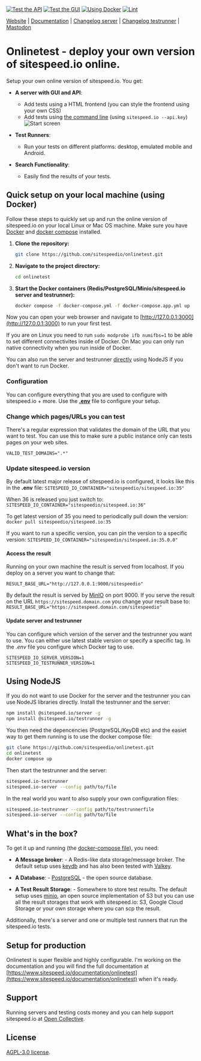 [![Test the API](https://github.com/sitespeedio/onlinetest/actions/workflows/api.yml/badge.svg)](https://github.com/sitespeedio/onlinetest/actions/workflows/api.yml)
[![Test the GUI](https://github.com/sitespeedio/onlinetest/actions/workflows/gui.yml/badge.svg)](https://github.com/sitespeedio/onlinetest/actions/workflows/gui.yml)
[![Using Docker](https://github.com/sitespeedio/onlinetest/actions/workflows/docker.yml/badge.svg)](https://github.com/sitespeedio/onlinetest/actions/workflows/docker.yml)
[![Lint](https://github.com/sitespeedio/onlinetest/actions/workflows/lint.yml/badge.svg)](https://github.com/sitespeedio/onlinetest/actions/workflows/lint.yml)

[Website](https://www.sitespeed.io/) | [Documentation](https://www.sitespeed.io/documentation/onlinetest/) | [Changelog server](https://github.com/sitespeedio/onlinetest/blob/main/server/CHANGELOG.md) | [Changelog testrunner](https://github.com/sitespeedio/onlinetest/blob/main/testrunner/CHANGELOG.md) | [Mastodon](https://fosstodon.org/@sitespeedio)

# Onlinetest - deploy your own version of sitespeed.io online.

Setup your own online version of sitespeed.io. You get:

* **A server with GUI and API**:
   - Add tests using a HTML frontend (you can style the frontend using your own CSS)
   - Add tests using [the command line](https://www.sitespeed.io/documentation/onlinetest/#using-the-api) (using `sitespeed.io --api.key`)
    ![Start screen](https://raw.githubusercontent.com/sitespeedio/onlinetest/refs/heads/main/img/startscreen.png)

* **Test Runners**:
   - Run your tests on different platforms: desktop, emulated mobile and Android.

* **Search Functionality**:
   - Easily find the results of your tests.


## Quick setup on your local machine (using Docker)

Follow these steps to quickly set up and run the online version of sitespeed.io on your local Linux or Mac OS machine. Make sure you have [Docker](https://www.docker.com) and [docker compose](https://docs.docker.com/compose/) installed.

1. **Clone the repository:**

    ```bash
    git clone https://github.com/sitespeedio/onlinetest.git
    ```

2. **Navigate to the project directory:**

    ```bash
    cd onlinetest
    ```

3. **Start the Docker containers (Redis/PostgreSQL/Minio/sitespeed.io server and testrunner):**

    ```bash
    docker compose -f docker-compose.yml -f docker-compose.app.yml up
    ```

Now you can open your web browser and navigate to [http://127.0.0.1:3000](http://127.0.0.1:3000) to run your first test.

If you are on Linux you need to run `sudo modprobe ifb numifbs=1` to be able to set different connectivites inside of Docker. On Mac you can only run native connectivity when you run inside of Docker.

You can also run the server and testrunner [directly]() using NodeJS if you don't want to run Docker.

### Configuration
You can configure everything that you are used to configure with sitespeed.io + more. Use the **[.env](https://github.com/sitespeedio/onlinetest/blob/main/.env)** file to configure your setup.

### Change which pages/URLs you can test
There's a regular expression that validates the domain of the URL that you want to test. You can use this to make sure a public instance only can tests pages on your web sites.

```VALID_TEST_DOMAINS=".*"```

### Update sitespeed.io version
By default latest major release of sitespeed.io is configured, it looks like this in the **.env** file:
`SITESPEED_IO_CONTAINER="sitespeedio/sitespeed.io:35"`

When 36 is released you just switch to:
`SITESPEED_IO_CONTAINER="sitespeedio/sitespeed.io:36"`

To get latest version of 35 you need to periodically pull down the version:
```docker pull sitespeedio/sitespeed.io:35```

If you want to run a specific version, you can pin the version to a specific version:
`SITESPEED_IO_CONTAINER="sitespeedio/sitespeed.io:35.0.0"`

#### Access the result
Running on your own machine the result is served from localhost. If you deploy on a server you want to change that:

```RESULT_BASE_URL="http://127.0.0.1:9000/sitespeedio"```

By default the result is served by [MinIO](https://min.io) on port 9000. If you serve the result on the URL `https://sitespeed.domain.com` you change your result base to: ```RESULT_BASE_URL="https://sitespeed.domain.com/sitespeedio"```

#### Update server and testrunner
You can configure which version of the server and the testrunner you want to use. You can either use latest stable version or specify a specific tag. In the *.env* file you configure which Docker tag to use.

```
SITESPEED_IO_SERVER_VERSION=1
SITESPEED_IO_TESTRUNNER_VERSION=1
```

## Using NodeJS
If you do not want to use Docker for the server and the testrunner you can use NodeJS libraries directly. Install the testrunner and the server:

```bash
npm install @sitespeed.io/server -g
npm install @sitespeed.io/testrunner -g
```

You then need the depencencies (PostgreSQL/KeyDB etc) and the easiet way to get them running is to use the docker compose file:

```bash
git clone https://github.com/sitespeedio/onlinetest.git
cd onlinetest
docker compose up
```

Then start the testrunner and the server:

```bash
sitespeed.io-testrunner
sitespeed.io-server --config path/to/file
```

In the real world you want to also supply your own configuration files:
```bash
sitespeed.io-testrunner --config path/to/testrunnerfile
sitespeed.io-server --config path/to/file
```

## What's in the box?

To get it up and running (the [docker-compose file](https://github.com/sitespeedio/onlinetest/blob/main/docker-compose.yml)), you need:

* **A Message broker**: - A Redis-like data storage/message broker. The default setup uses [keydb](https://docs.keydb.dev) and has also been tested with [Valkey](https://github.com/valkey-io/valkey).

* **A Database**: - [PostgreSQL](https://www.postgresql.org) - the open source database.

* **A Test Result Storage**: - Somewhere to store test results. The default setup uses [minio](https://min.io), an open source implementation of S3 but you can use all the result storages that work with sitespeed.io: S3, Google Cloud Storage or your own storage where you can scp the result.

Additionally, there's a server and one or multiple test runners that run the sitespeed.io tests.

## Setup for production
Onlinetest is super flexible and highly configurable. I'm working on the documentation and you will find the full documentation at [https://www.sitespeed.io/documentation/onlinetest](https://www.sitespeed.io/documentation/onlinetest) when it's ready.

## Support
Running servers and testing costs money and you can help support sitespeed.io at [Open Collective](https://opencollective.com/sitespeedio).

## License
[AGPL-3.0 license](LICENSE).